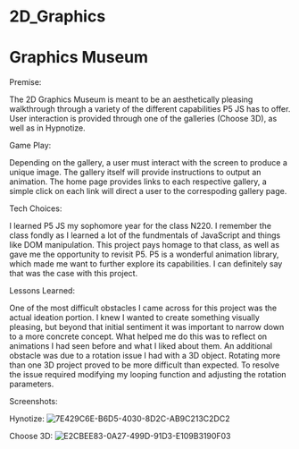 # 2D_Graphics

# Graphics Museum
Premise: 

The 2D Graphics Museum is meant to be an aesthetically pleasing walkthrough through a variety of the different capabilities P5 JS has to offer. User interaction is provided through one of the galleries (Choose 3D), as well as in Hypnotize. 

Game Play:  

Depending on the gallery, a user must interact with the screen to produce a unique image. The gallery itself will provide instructions to output an animation. The home page provides links to each respective gallery, a simple click on each link will direct a user to the correspoding gallery page. 

Tech Choices: 

I learned P5 JS my sophomore year for the class N220. I remember the class fondly as I learned a lot of the fundmentals of JavaScript and things like DOM manipulation. This project pays homage to that class, as well as gave me the opportunity to revisit P5. P5 is a wonderful animation library, which made me want to further explore its capabilities. I can definitely say that was the case with this project.  

Lessons Learned:  

One of the most difficult obstacles I came across for this project was the actual ideation portion. I knew I wanted to create something visually pleasing, but beyond that initial sentiment it was important to narrow down to a more concrete concept. What helped me do this was to reflect on animations I had seen before and what I liked about them. An additional obstacle was due to a rotation issue I had with a 3D object. Rotating more than one 3D project proved to be more difficult than expected. To resolve the issue required modifying my looping function and adjusting the rotation parameters. 

Screenshots: 

Hynotize: 
![7E429C6E-B6D5-4030-8D2C-AB9C213C2DC2](https://user-images.githubusercontent.com/56688795/193386475-609515ac-1531-4985-8081-6da6e3620f22.jpeg)

Choose 3D:
![E2CBEE83-0A27-499D-91D3-E109B3190F03](https://user-images.githubusercontent.com/56688795/193386480-f9852120-7c15-4f5d-9fa8-a18446a5a6f1.jpeg)
